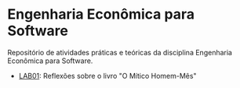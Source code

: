 # Engenharia Econômica para Software

Repositório de atividades práticas e teóricas da disciplina Engenharia Econômica para Software.


* [LAB01](docs/lab-mitico-homem-mes.md): Reflexões sobre o livro "O Mítico Homem-Mês"